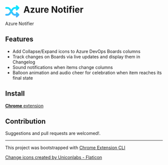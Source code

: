 # <img src="public/icons/icon_48.png" width="45" align="left">&nbsp;&nbsp;Azure Notifier

Azure Notifier

## Features

- Add Collapse/Expand icons to Azure DevOps Boards columns
- Track changes on Boards via live updates and display them in Changelog
- Sound notifications when items change columns
- Balloon animation and audio cheer for celebration when item reaches its final state

## Install

[**Chrome** extension]() <!-- TODO: Add chrome extension link inside parenthesis -->

## Contribution

Suggestions and pull requests are welcomed!.

---

This project was bootstrapped with [Chrome Extension CLI](https://github.com/dutiyesh/chrome-extension-cli)

<a href="https://www.flaticon.com/free-icons/change" title="change icons">Change icons created by Uniconlabs - Flaticon</a>
